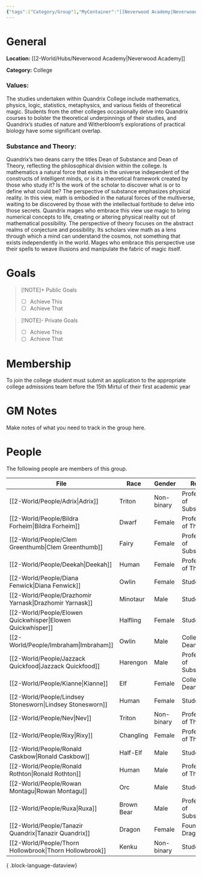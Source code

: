 ```yaml
---
{"tags":["Category/Group"],"MyContainer":"[[Neverwood Academy|Neverwood Academy]]","MyCategory":"College","image":"map-1.4-quandrix-campus.jpg","obsidianUIMode":"preview","faction":null,"primary_contact":"John Doe","founder":["Tanazir Quandrix"],"deans":["Kianne","Imbraham"],"staff":["Adrix","Nev","Deekah","Bildra Forheim","Clem Greenthumb","Jazzack Quickfood","Ronald Rothton","Rixy"],"dg-publish":true,"permalink":"/2-world/groups/quandrix-college/","dgPassFrontmatter":true,"updated":"2025-09-29T13:22:26.000+01:00"}
---
```



# General

**Location:** [[2-World/Hubs/Neverwood Academy\|Neverwood Academy]]

**Category:** College

### Values:
The studies undertaken within Quandrix College include mathematics, physics, logic, statistics, metaphysics, and various fields of theoretical magic. Students from the other colleges occasionally delve into Quandrix courses to bolster the theoretical underpinnings of their studies, and Quandrix’s studies of nature and Witherbloom’s explorations of practical biology have some significant overlap.

### Substance and Theory:
Quandrix’s two deans carry the titles Dean of Substance and Dean of Theory, reflecting the philosophical division within the college. Is mathematics a natural force that exists in the universe independent of the constructs of intelligent minds, or is it a theoretical framework created by those who study it? Is the work of the scholar to discover what is or to define what could be?
The perspective of substance emphasizes physical reality. In this view, math is embodied in the natural forces of the multiverse, waiting to be discovered by those with the intellectual fortitude to delve into those secrets. Quandrix mages who embrace this view use magic to bring numerical concepts to life, creating or altering physical reality out of mathematical possibility.
The perspective of theory focuses on the abstract realms of conjecture and possibility. Its scholars view math as a lens through which a mind can understand the cosmos, not something that exists independently in the world. Mages who embrace this perspective use their spells to weave illusions and manipulate the fabric of magic itself.

# Goals

> [!NOTE]+ Public Goals
> - [ ] Achieve This
> - [ ] Achieve That

> [!NOTE]- Private Goals
> - [ ] Achieve This
> - [ ] Achieve That

# Membership
To join the college student must submit an application to the appropriate college admissions team before the 15th Mirtul of their first academic year

# GM Notes

Make notes of what you need to track in the group here. 


# People

The following people are members of this group.  


| File                                                           | Race       | Gender     | Role                   |
| -------------------------------------------------------------- | ---------- | ---------- | ---------------------- |
| [[2-World/People/Adrix\|Adrix]]                             | Triton     | Non-binary | Professor of Substance |
| [[2-World/People/Bildra Forheim\|Bildra Forheim]]           | Dwarf      | Female     | Professor of Theory    |
| [[2-World/People/Clem Greenthumb\|Clem Greenthumb]]         | Fairy      | Female     | Professor of Substance |
| [[2-World/People/Deekah\|Deekah]]                           | Human      | Female     | Professor of Theory    |
| [[2-World/People/Diana Fenwick\|Diana Fenwick]]             | Owlin      | Female     | Student                |
| [[2-World/People/Drazhomir Yarnask\|Drazhomir Yarnask]]     | Minotaur   | Male       | Student                |
| [[2-World/People/Elowen Quickwhisper\|Elowen Quickwhisper]] | Halfling   | Female     | Student                |
| [[2-World/People/Imbraham\|Imbraham]]                       | Owlin      | Male       | College Dean           |
| [[2-World/People/Jazzack Quickfood\|Jazzack Quickfood]]     | Harengon   | Male       | Professor of Substance |
| [[2-World/People/Kianne\|Kianne]]                           | Elf        | Female     | College Dean           |
| [[2-World/People/Lindsey Stonesworn\|Lindsey Stonesworn]]   | Human      | Female     | Student                |
| [[2-World/People/Nev\|Nev]]                                 | Triton     | Non-binary | Professor of Theory    |
| [[2-World/People/Rixy\|Rixy]]                               | Changling  | Female     | Professor of Theory    |
| [[2-World/People/Ronald Caskbow\|Ronald Caskbow]]           | Half-Elf   | Male       | Student                |
| [[2-World/People/Ronald Rothton\|Ronald Rothton]]           | Human      | Male       | Professor of Theory    |
| [[2-World/People/Rowan Montagu\|Rowan Montagu]]             | Orc        | Male       | Student                |
| [[2-World/People/Ruxa\|Ruxa]]                               | Brown Bear | Male       | Professor of Substance |
| [[2-World/People/Tanazir Quandrix\|Tanazir Quandrix]]       | Dragon     | Female     | Founder Dragon         |
| [[2-World/People/Thorn Hollowbrook\|Thorn Hollowbrook]]     | Kenku      | Non-binary | Student                |

{ .block-language-dataview}

